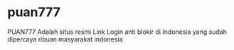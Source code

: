 # puan777
PUAN777 Adalah situs resmi Link Login anti blokir di Indonesia yang sudah dipercaya ribuan masyarakat indonesia
